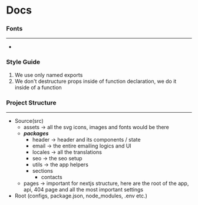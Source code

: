 # Docs

### Fonts

---

-

### Style Guide

1. We use only named exports
2. We don't destructure props inside of function declaration, we do it inside of a function

### Project Structure

---

- Source(src)
  - assets -> all the svg icons, images and fonts would be there
  - **_packages_**
    - header -> header and its components / state
    - email -> the entire emailing logics and UI
    - locales -> all the translations
    - seo -> the seo setup
    - utils -> the app helpers
    - sections
      - contacts
  - pages -> important for nextjs structure, here are the root of the app, api, 404 page and all the most important settings
- Root (configs, package.json, node_modules, .env etc.)
